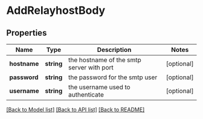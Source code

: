 # AddRelayhostBody

## Properties
Name | Type | Description | Notes
------------ | ------------- | ------------- | -------------
**hostname** | **string** | the hostname of the smtp server with port | [optional] 
**password** | **string** | the password for the smtp user | [optional] 
**username** | **string** | the username used to authenticate | [optional] 

[[Back to Model list]](../../README.md#documentation-for-models) [[Back to API list]](../../README.md#documentation-for-api-endpoints) [[Back to README]](../../README.md)

